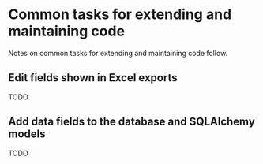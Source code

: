 # Common tasks for extending and maintaining code
Notes on common tasks for extending and maintaining code follow.

## Edit fields shown in Excel exports
TODO

## Add data fields to the database and SQLAlchemy models
TODO
